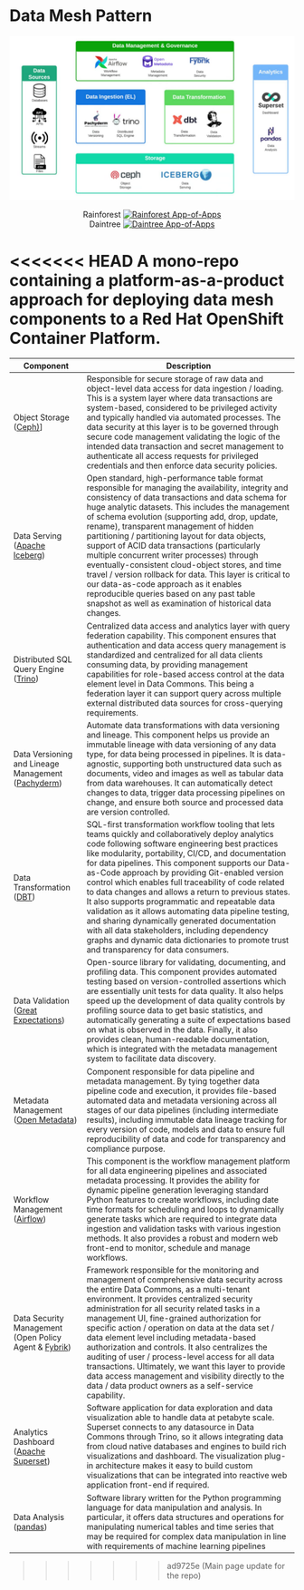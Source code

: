 # Data Mesh Pattern

![images/data-mesh-components.png](images/data-mesh-components.png)

<p align="center">
  Rainforest
  <a href="https://argocd-server-rainforest-ci-cd.apps.sno.sandbox242.opentlc.com/applications/rainforest-ci-cd-app-of-apps">
    <img alt="Rainforest App-of-Apps" src="https://argocd-server-rainforest-ci-cd.apps.sno.sandbox242.opentlc.com/api/badge?name=rainforest-ci-cd-app-of-apps&revision=true">
  </a><br/>
  Daintree
  <a href="https://argocd-server-rainforest-ci-cd.apps.sno.sandbox242.opentlc.com/applications/daintree-dev-app-of-apps">
    <img alt="Daintree App-of-Apps" src="https://argocd-server-rainforest-ci-cd.apps.sno.sandbox242.opentlc.com/api/badge?name=daintree-dev-app-of-apps&revision=true">
  </a>  
</p>

<<<<<<< HEAD
A mono-repo containing a platform-as-a-product approach for deploying data mesh components to a Red Hat OpenShift Container Platform.
=======
| Component | Description |
| --------- | ----------- |
| Object Storage ([Ceph)][2]]| Responsible for secure storage of raw data and object-level data access for data ingestion / loading. This is a system layer where data transactions are system-based, considered to be privileged activity and typically handled via automated processes. The data security at this layer is to be governed through secure code management validating the logic of the intended data transaction and secret management to authenticate all access requests for privileged credentials and then enforce data security policies. |
| Data Serving ([Apache Iceberg][3]) | Open standard, high-performance table format responsible for managing the availability, integrity and consistency of data transactions and data schema for huge analytic datasets. This includes the management of schema evolution (supporting add, drop, update, rename), transparent management of hidden partitioning / partitioning layout for data objects, support of ACID data transactions (particularly multiple concurrent writer processes) through eventually-consistent cloud-object stores, and time travel / version rollback for data. This layer is critical to our data-as-code approach as it enables reproducible queries based on any past table snapshot as well as examination of historical data changes. |
| Distributed SQL Query Engine ([Trino][4]) | Centralized data access and analytics layer with query federation capability. This component ensures that authentication and data access query management is standardized and centralized for all data clients consuming data, by providing management capabilities for role-based access control at the data element level in Data Commons. This being a federation layer it can support query across multiple external distributed data sources for cross-querying requirements. |
|Data Versioning and Lineage Management ([Pachyderm][5]) | Automate data transformations with data versioning and lineage. This component helps us provide an immutable lineage with data versioning of any data type, for data being processed in pipelines. It is data-agnostic, supporting both unstructured data such as documents, video and images as well as tabular data from data warehouses. It can automatically detect changes to data, trigger data processing pipelines on change, and ensure both source and processed data are version controlled. |
| Data Transformation ([DBT][6]) | SQL-first transformation workflow tooling that lets teams quickly and collaboratively deploy analytics code following software engineering best practices like modularity, portability, CI/CD, and documentation for data pipelines. This component supports our Data-as-Code approach by providing Git-enabled version control which enables full traceability of code related to data changes and allows a return to previous states. It also supports programmatic and repeatable data validation as it allows automating data pipeline testing, and sharing dynamically generated documentation with all data stakeholders, including dependency graphs and dynamic data dictionaries to promote trust and transparency for data consumers. |
| Data Validation ([Great Expectations][7]) | Open-source library for validating, documenting, and profiling data. This component provides automated testing based on version-controlled assertions which are essentially unit tests for data quality. It also helps speed up the development of data quality controls by profiling source data to get basic statistics, and automatically generating a suite of expectations based on what is observed in the data. Finally, it also provides clean, human-readable documentation, which is integrated with the metadata management system to facilitate data discovery. |
| Metadata Management ([Open Metadata][8]) | Component responsible for data pipeline and metadata management. By tying together data pipeline code and execution, it provides file-based automated data and metadata versioning across all stages of our data pipelines (including intermediate results), including immutable data lineage tracking for every version of code, models and data to ensure full reproducibility of data and code for transparency and compliance purpose. |
| Workflow Management ([Airflow][9]) | This component is the workflow management platform for all data engineering pipelines and associated metadata processing. It provides the ability for dynamic pipeline generation leveraging  standard Python features to create workflows, including date time formats for scheduling and loops to dynamically generate tasks which are required to integrate data ingestion and validation tasks with various ingestion methods. It also provides a robust and modern web front-end to monitor, schedule and manage workflows. |
| Data Security Management (Open Policy Agent & [Fybrik][10]) | Framework responsible for the monitoring and management of comprehensive data security across the entire Data Commons, as a multi-tenant environment. It provides centralized security administration for all security related tasks in a management UI, fine-grained authorization for specific action / operation on data at the data set / data element level including metadata-based authorization and controls. It also centralizes the auditing of user / process-level access for all data transactions. Ultimately, we want this layer to provide data access management and visibility directly to the data / data product owners as a self-service capability. |
| Analytics Dashboard ([Apache Superset][11]) | Software application for data exploration and data visualization able to handle data at petabyte scale. Superset connects to any datasource in Data Commons through Trino, so it allows integrating data from cloud native databases and engines to build rich visualizations and dashboard. The  visualization plug-in architecture makes it easy to build custom visualizations that can be integrated into reactive web application front-end if required. |
| Data Analysis ([pandas][12]) | Software library written for the Python programming language for data manipulation and analysis. In particular, it offers data structures and operations for manipulating numerical tables and time series that may be required for complex data manipulation in line with requirements of machine learning pipelines |

[1]: https://opendatahub.io/
[2]: https://old.ceph.com/ceph-storage/object-storage/
[3]: https://iceberg.apache.org/
[4]: https://trino.io/
[5]: https://www.pachyderm.com/
[6]: https://www.getdbt.com/
[7]: https://greatexpectations.io/
[8]: https://open-metadata.org/
[9]: https://airflow.apache.org/
[10]: https://fybrik.io/v1.2/
[11]: https://superset.apache.org/
[12]: https://pandas.pydata.org/
>>>>>>> ad9725e (Main page update for the repo)
